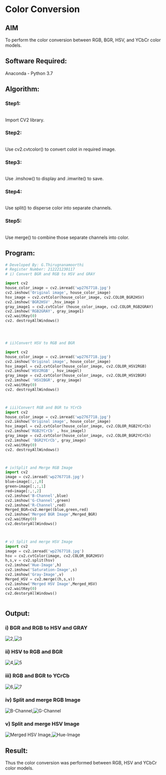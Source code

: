 # Color Conversion
## AIM
To perform the color conversion between RGB, BGR, HSV, and YCbCr color models.

## Software Required:
Anaconda - Python 3.7
## Algorithm:
### Step1:
<br>
Import CV2 library.

### Step2:
<br>
Use cv2.cvtcolor() to convert colot in required image.

### Step3:
<br>
Use .imshow() to display and .imwrite() to save.

### Step4:
<br>
Use split() to disperse color into separate channels.

### Step5:
<br>
Use merge() to combine those separate channels into color.

## Program:
```python
# Developed By: G.Thirugnanamoorthi
# Register Number: 212221230117
# i) Convert BGR and RGB to HSV and GRAY

import cv2
house_color_image = cv2.imread('wp2767718.jpg')
cv2.imshow('Original image', house_color_image)
hsv_image = cv2.cvtColor(house_color_image, cv2.COLOR_BGR2HSV)
cv2.imshow('BGR2HSV' ,hsv_image )
gray_image1 = cv2.cvtColor (house_color_image, cv2.COLOR_RGB2GRAY)
cv2.imshow('RGB2GRAY', gray_image1)
cv2.waitKey(0)
cv2. destroyAllWindows()




# ii)Convert HSV to RGB and BGR

import cv2
house_color_image = cv2.imread('wp2767718.jpg')
cv2.imshow('Original image', house_color_image)
hsv_imagel = cv2.cvtColor(house_color_image, cv2.COLOR_HSV2RGB)
cv2.imshow('HSV2RGB' , hsv_imagel)
gray_image = cv2.cvtColor(house_color_image, cv2.COLOR_HSV2BGR)
cv2.imshow( 'HSV2BGR', gray_image)
cv2.waitKey(0)
cv2. destroyAllWindows()



# iii)Convert RGB and BGR to YCrCb
import cv2
house_color_image = cv2.imread('wp2767718.jpg')
cv2.imshow('Original image', house_color_image)
hsv_imagel = cv2.cvtColor(house_color_image, cv2.COLOR_RGB2YCrCb)
cv2.imshow('RGB2YCrCb' , hsv_imagel)
gray_image = cv2.cvtColor(house_color_image, cv2.COLOR_BGR2YCrCb)
cv2.imshow( 'BGR2YCrCb', gray_image)
cv2.waitKey(0)
cv2. destroyAllWindows()



# iv)Split and Merge RGB Image
import cv2
image = cv2.imread('wp2767718.jpg')
blue=image[:,:,0]
green=image[:,:,1]
red=image[:,:,2]
cv2.imshow('B-Channel',blue)
cv2.imshow('G-Channel',green)
cv2.imshow('R-Channel',red)
Merged_BGR=cv2.merge((blue,green,red)
cv2.imshow('Merged BGR Image',Merged_BGR)
cv2.waitKey(0)
cv2.destoryAllWindows()



# v) Split and merge HSV Image
import cv2
image = cv2.imread('wp2767718.jpg')
hsv = cv2.cvtColor(image, cv2.COLOR_BGR2HSV)
h,s,v = cv2.split(hsv)
cv2.imshow('Hue-Image',h)
cv2.imshow('Saturation-Image',s)
cv2.imshow('Gray-Image',v)
Merged_HSV = cv2.merge((h,s,v))
cv2.imshow('Merged HSV Image',Merged_HSV)
cv2.waitKey(0)
cv2.destoryAllWindows()



```
## Output:


### i) BGR and RGB to HSV and GRAY
![2](https://user-images.githubusercontent.com/94980741/164015378-7ff04fed-b75b-47fd-b87f-22d897fdf1ce.png),![3](https://user-images.githubusercontent.com/94980741/164015415-61f77d7e-19ae-4462-ad64-0080e7eaac5b.png)




### ii) HSV to RGB and BGR
![4](https://user-images.githubusercontent.com/94980741/164015623-3878763f-686a-4622-a37c-de695f5c96e0.png),![5](https://user-images.githubusercontent.com/94980741/164015687-64a95dc9-09e1-4b37-94a8-87f24836c541.png)





### iii) RGB and BGR to YCrCb
![6](https://user-images.githubusercontent.com/94980741/164017664-633b7b54-30bb-44b2-b846-e5da6a3da547.png),![7](https://user-images.githubusercontent.com/94980741/164015871-10e9d5ba-43fc-439f-8ed2-a3d6481d48c2.png)





### iv) Split and merge RGB Image
![B-Channel](https://user-images.githubusercontent.com/94980741/164015964-645dfa49-f41d-4fe2-9f9c-031a31efeda8.png),![G-Channel](https://user-images.githubusercontent.com/94980741/164016006-a15e3564-e92b-4eaa-95a8-a5e35988c493.png)


### v) Split and merge HSV Image
![Merged HSV Image](https://user-images.githubusercontent.com/94980741/164016111-b09f8cc5-219e-4cc3-aa6c-3500ca0b377b.png),![Hue-Image](https://user-images.githubusercontent.com/94980741/164016909-a8048d28-8619-4d25-ba00-8174732ab5a9.png)


## Result:
Thus the color conversion was performed between RGB, HSV and YCbCr color models.

